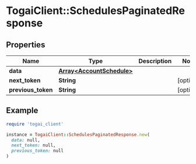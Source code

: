 # TogaiClient::SchedulesPaginatedResponse

## Properties

| Name | Type | Description | Notes |
| ---- | ---- | ----------- | ----- |
| **data** | [**Array&lt;AccountSchedule&gt;**](AccountSchedule.md) |  |  |
| **next_token** | **String** |  | [optional] |
| **previous_token** | **String** |  | [optional] |

## Example

```ruby
require 'togai_client'

instance = TogaiClient::SchedulesPaginatedResponse.new(
  data: null,
  next_token: null,
  previous_token: null
)
```

